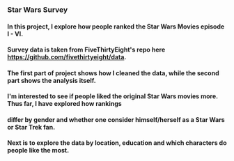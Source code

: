 ### Star Wars Survey

#### In this project, I explore how people ranked the Star Wars Movies episode I - VI.  
#### Survey data is taken from FiveThirtyEight's repo here https://github.com/fivethirtyeight/data.

#### The first part of project shows how I cleaned the data, while the second part shows the analysis itself. 

#### I'm interested to see if people liked the original Star Wars movies more. Thus far, I have explored how rankings 
#### differ by gender and whether one consider himself/herself as a Star Wars or Star Trek fan. 

#### Next is to explore the data by location, education and which characters do people like the most. 
